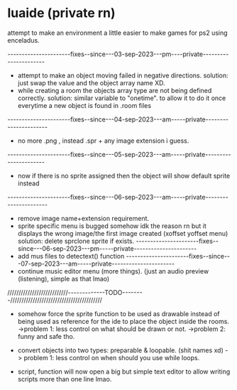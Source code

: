 # luaide (private rn)

attempt to make an environment a little easier to make games for ps2 using enceladus.

----------------------fixes--since---03-sep-2023---pm----private----------------------

* attempt to make an object moving failed in negative directions. solution: just swap the value and the object array name XD.
* while creating a room the objects array type are not being defined correctly. solution: similar variable to "onetime". to allow it to do it once everytime a new object is found in .room files

----------------------fixes--since---04-sep-2023---am-----private----------------------
* no more .png , instead .spr + any image extension i guess.

----------------------fixes--since---05-sep-2023---am-----private----------------------
* now if there is no sprite assigned then the object will show default sprite instead

----------------------fixes--since---06-sep-2023---am-----private----------------------
* remove image name+extension requirement.
* sprite specific menu is bugged somehow idk the reason rn but it displays the wrong image/the first image created (xoffset yoffset menu) solution: delete sprclone sprite if exists.
----------------------fixes--since---06-sep-2023---pm-----private----------------------
* add mus files to detectext() function
----------------------fixes--since---07-sep-2023---am-----private----------------------
* continue music editor menu (more things). (just an audio preview (listening), simple as that lmao)

///////////////////////////-------------TODO--------/////////////////////////////////////////
* somehow force the sprite function to be used as drawable instead of being used as reference for the ide to place the object inside the rooms.
  ->problem 1: less control on what should be drawn or not.
  ->problem 2:  funny and safe tho.
  
* convert objects into two types: preparable & loopable. (shit names xd) -> problem 1: less control on when should you use while loops.
* script, function will now open a big but simple text editor to allow writing scripts more than one line lmao.
